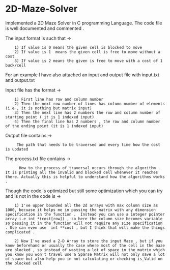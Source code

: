 # 2D-Maze-Solver

Implemented a 2D Maze Solver in C programming Language. The code file is well documented and commented  .

The input format is such that ->



        1) If value is 0 means the given cell is blocked to move
        2) If value is 1  means the given cell is free to move without a cost
        3) If value is 2 means the given is free to move with a cost of 1 buck/cell
        


For an example I have also attached an input and output file with input.txt and output.txt

Input file has the format ->

        1) First line has row and column number 
        2) Then the next row number of lines has column number of elements (i.e , it is nothing but matrix input)
        3) Then the next line has 2 numbers the row and column number of starting point ( it is 1 indexed input)
        4) Then the final line has 2 numbers , the row and column number of the ending point (it is 1 indexed input) 

Output file contains ->

         The path that needs to be traversed and every time how the cost is updated 
         
         
         
The process.txt file contains -> 
          
          How to the process of traversal occurs through the algorithm . It is printing all the invalid and blocked cell whenever it reaches there. Actually this is helpful to understand how the algorithms works .    




Though the code is optimized but still some optimization which you can try and is not in the code is -> 

        
        1) I've upper bounded all the 2d arrays with max column size as 1000, becuase it helps me in passing the matrix with any dimension specification in the function .  Instead you can use a integer pointer array i.e int *(cost[row]) , so here the column size becomes variable so passing it in the function will not require any size specification . Use can even use  int **cost , but I think that will make the things complicated . 
        
        2) Now I've used a 2-D Array to store the input Maze , but if you know beforehand or usually the case where most of the cell in the maze are blocked , so instead of wasting a lot of space in the matrix which you know you won't travel use a Sparse Matrix will not only save a lot of space but also help you in not calculating or checking is_Valid on the blocked cell 
        

        
